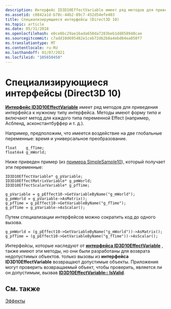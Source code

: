 ```yaml
---
description: Интерфейс ID3D10EffectVariable имеет ряд методов для приведения интерфейса к нужному типу интерфейса.
ms.assetid: c0842a1d-b78c-44b2-89c7-452d54efe403
title: Специализирующиеся интерфейсы (Direct3D 10)
ms.topic: article
ms.date: 05/31/2018
ms.openlocfilehash: e0ce8bc29ae16ada650da7283beb1dd858948cae
ms.sourcegitcommit: c7add10d695482e1ceb72d62b8a4ebd84ea050f7
ms.translationtype: MT
ms.contentlocale: ru-RU
ms.lasthandoff: 01/07/2021
ms.locfileid: "105650450"
---
```

# <a name="specializing-interfaces-direct3d-10"></a>Специализирующиеся интерфейсы (Direct3D 10)

[**Интерфейс ID3D10EffectVariable**](/windows/desktop/api/D3D10Effect/nn-d3d10effect-id3d10effectvariable) имеет ряд методов для приведения интерфейса к нужному типу интерфейса. Методы имеют форму *типа* и включают метод для каждого типа переменной Effect (например, Асбленд, асконстантбуффер и т. д.).

Например, предположим, что имеется воздействие на две глобальные переменные: время и универсальное преобразование.


```
float    g_fTime;
float4x4 g_mWorld;
```



Ниже приведен пример (из [примера SimpleSample10](https://msdn.microsoft.com/library/Ee416428(v=VS.85).aspx)), который получает эти переменные:


```
ID3D10EffectVariable* g_pVariable;
ID3D10EffectMatrixVariable* g_pmWorld;
ID3D10EffectScalarVariable* g_pfTime;

g_pVariable = g_pEffect10->GetVariableByName("g_mWorld");
g_pmWorld = g_pVariable->AsMatrix();
g_pfTime = g_pEffect10->GetVariableByName("g_fTime");
g_pfTime = g_pVariable->AsScalar();
```



Путем специализации интерфейсов можно сократить код до одного вызова.


```
g_pmWorld = (g_pEffect10->GetVariableByName("g_mWorld"))->AsMatrix();
g_pfTime = (g_pEffect10->GetVariableByName("g_fTime"))->AsScalar();
```



Интерфейсы, которые наследуют от [**интерфейса ID3D10EffectVariable**](/windows/desktop/api/D3D10Effect/nn-d3d10effect-id3d10effectvariable) , также имеют эти методы, но они были разработаны для возврата недопустимых объектов. только вызовы из **интерфейса ID3D10EffectVariable** возвращают допустимые объекты. Приложения могут проверить возвращаемый объект, чтобы проверить, является ли он допустимым, вызвав [**ID3D10EffectVariable:: IsValid**](/windows/desktop/api/D3D10Effect/nf-d3d10effect-id3d10effectvariable-isvalid).

## <a name="related-topics"></a>См. также

<dl> <dt>

[Эффекты](d3d10-graphics-programming-guide-effects.md)
</dt> </dl>

 

 



